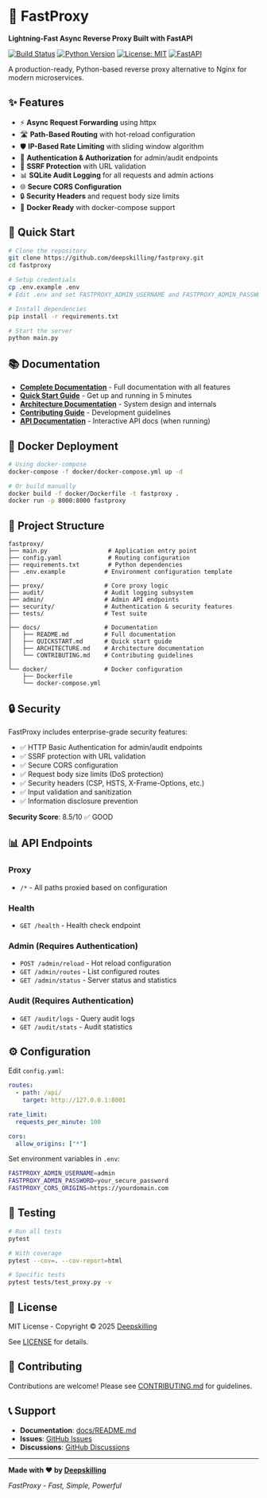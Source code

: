 # 🚀 FastProxy

**Lightning-Fast Async Reverse Proxy Built with FastAPI**

[![Build Status](https://github.com/deepskilling/fastproxy/workflows/Python%20CI/badge.svg)](https://github.com/deepskilling/fastproxy/actions)
[![Python Version](https://img.shields.io/badge/python-3.8%2B-blue.svg)](https://www.python.org/downloads/)
[![License: MIT](https://img.shields.io/badge/License-MIT-yellow.svg)](https://opensource.org/licenses/MIT)
[![FastAPI](https://img.shields.io/badge/FastAPI-0.115.0-009688.svg?logo=fastapi)](https://fastapi.tiangolo.com)

A production-ready, Python-based reverse proxy alternative to Nginx for modern microservices.

## ✨ Features

- ⚡️ **Async Request Forwarding** using httpx
- 🛣️ **Path-Based Routing** with hot-reload configuration
- 🛡️ **IP-Based Rate Limiting** with sliding window algorithm
- 🔐 **Authentication & Authorization** for admin/audit endpoints
- 🚫 **SSRF Protection** with URL validation
- 📊 **SQLite Audit Logging** for all requests and admin actions
- 🌐 **Secure CORS Configuration**
- 🔒 **Security Headers** and request body size limits
- 🐳 **Docker Ready** with docker-compose support

## 🚀 Quick Start

```bash
# Clone the repository
git clone https://github.com/deepskilling/fastproxy.git
cd fastproxy

# Setup credentials
cp .env.example .env
# Edit .env and set FASTPROXY_ADMIN_USERNAME and FASTPROXY_ADMIN_PASSWORD

# Install dependencies
pip install -r requirements.txt

# Start the server
python main.py
```

## 📚 Documentation

- **[Complete Documentation](docs/README.md)** - Full documentation with all features
- **[Quick Start Guide](docs/QUICKSTART.md)** - Get up and running in 5 minutes
- **[Architecture Documentation](docs/ARCHITECTURE.md)** - System design and internals
- **[Contributing Guide](docs/CONTRIBUTING.md)** - Development guidelines
- **[API Documentation](http://localhost:8000/docs)** - Interactive API docs (when running)

## 🐳 Docker Deployment

```bash
# Using docker-compose
docker-compose -f docker/docker-compose.yml up -d

# Or build manually
docker build -f docker/Dockerfile -t fastproxy .
docker run -p 8000:8000 fastproxy
```

## 📁 Project Structure

```
fastproxy/
├── main.py                 # Application entry point
├── config.yaml             # Routing configuration
├── requirements.txt        # Python dependencies
├── .env.example           # Environment configuration template
│
├── proxy/                 # Core proxy logic
├── audit/                 # Audit logging subsystem
├── admin/                 # Admin API endpoints
├── security/              # Authentication & security features
├── tests/                 # Test suite
│
├── docs/                  # Documentation
│   ├── README.md          # Full documentation
│   ├── QUICKSTART.md      # Quick start guide
│   ├── ARCHITECTURE.md    # Architecture documentation
│   └── CONTRIBUTING.md    # Contributing guidelines
│
└── docker/                # Docker configuration
    ├── Dockerfile
    └── docker-compose.yml
```

## 🔒 Security

FastProxy includes enterprise-grade security features:

- ✅ HTTP Basic Authentication for admin/audit endpoints
- ✅ SSRF protection with URL validation
- ✅ Secure CORS configuration
- ✅ Request body size limits (DoS protection)
- ✅ Security headers (CSP, HSTS, X-Frame-Options, etc.)
- ✅ Input validation and sanitization
- ✅ Information disclosure prevention

**Security Score**: 8.5/10 ✅ GOOD

## 📊 API Endpoints

### Proxy
- `/*` - All paths proxied based on configuration

### Health
- `GET /health` - Health check endpoint

### Admin (Requires Authentication)
- `POST /admin/reload` - Hot reload configuration
- `GET /admin/routes` - List configured routes
- `GET /admin/status` - Server status and statistics

### Audit (Requires Authentication)
- `GET /audit/logs` - Query audit logs
- `GET /audit/stats` - Audit statistics

## ⚙️ Configuration

Edit `config.yaml`:

```yaml
routes:
  - path: /api/
    target: http://127.0.0.1:8001

rate_limit:
  requests_per_minute: 100

cors:
  allow_origins: ["*"]
```

Set environment variables in `.env`:

```bash
FASTPROXY_ADMIN_USERNAME=admin
FASTPROXY_ADMIN_PASSWORD=your_secure_password
FASTPROXY_CORS_ORIGINS=https://yourdomain.com
```

## 🧪 Testing

```bash
# Run all tests
pytest

# With coverage
pytest --cov=. --cov-report=html

# Specific tests
pytest tests/test_proxy.py -v
```

## 📝 License

MIT License - Copyright © 2025 [Deepskilling](https://github.com/deepskilling)

See [LICENSE](LICENSE) for details.

## 🤝 Contributing

Contributions are welcome! Please see [CONTRIBUTING.md](docs/CONTRIBUTING.md) for guidelines.

## 📞 Support

- **Documentation**: [docs/README.md](docs/README.md)
- **Issues**: [GitHub Issues](https://github.com/deepskilling/fastproxy/issues)
- **Discussions**: [GitHub Discussions](https://github.com/deepskilling/fastproxy/discussions)

---

**Made with ❤️ by [Deepskilling](https://github.com/deepskilling)**

*FastProxy - Fast, Simple, Powerful*

